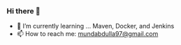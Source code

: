 ### Hi there 👋

- 🌱 I’m currently learning ... Maven, Docker, and Jenkins
- 📫 How to reach me: mundabdulla97@gmail.com





<!--
- 🔭 I’m currently working on ...
- 🌱 I’m currently learning ... Maven, Docker, and Jenkins
- 👯 I’m looking to collaborate on ...
- 🤔 I’m looking for help with ...
- 💬 Ask me about ...
- 📫 How to reach me: mundabdulla97@gmail.com
- 😄 Pronouns: ...
- ⚡ Fun fact: ...
-->
